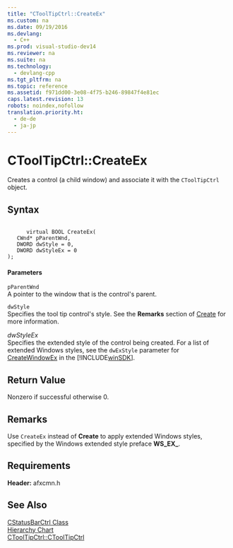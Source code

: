 ```yaml
---
title: "CToolTipCtrl::CreateEx"
ms.custom: na
ms.date: 09/19/2016
ms.devlang: 
  - C++
ms.prod: visual-studio-dev14
ms.reviewer: na
ms.suite: na
ms.technology: 
  - devlang-cpp
ms.tgt_pltfrm: na
ms.topic: reference
ms.assetid: f971dd00-3e08-4f75-b246-89847f4e81ec
caps.latest.revision: 13
robots: noindex,nofollow
translation.priority.ht: 
  - de-de
  - ja-jp
---
```

# CToolTipCtrl::CreateEx
Creates a control (a child window) and associate it with the `CToolTipCtrl` object.  
  
## Syntax  
  
```  
  
      virtual BOOL CreateEx(   
   CWnd* pParentWnd,   
   DWORD dwStyle = 0,   
   DWORD dwStyleEx = 0    
);  
```  
  
#### Parameters  
 `pParentWnd`  
 A pointer to the window that is the control's parent.  
  
 `dwStyle`  
 Specifies the tool tip control's style. See the **Remarks** section of [Create](../vs140/CToolTipCtrl--Create.md) for more information.  
  
 *dwStyleEx*  
 Specifies the extended style of the control being created. For a list of extended Windows styles, see the `dwExStyle` parameter for [CreateWindowEx](http://msdn.microsoft.com/library/windows/desktop/ms632680) in the [!INCLUDE[winSDK](../vs140/includes/winSDK_md.md)].  
  
## Return Value  
 Nonzero if successful otherwise 0.  
  
## Remarks  
 Use `CreateEx` instead of **Create** to apply extended Windows styles, specified by the Windows extended style preface **WS_EX_**.  
  
## Requirements  
 **Header:** afxcmn.h  
  
## See Also  
 [CStatusBarCtrl Class](../vs140/CStatusBarCtrl-Class.md)   
 [Hierarchy Chart](../vs140/Hierarchy-Chart.md)   
 [CToolTipCtrl::CToolTipCtrl](../vs140/CToolTipCtrl--CToolTipCtrl.md)